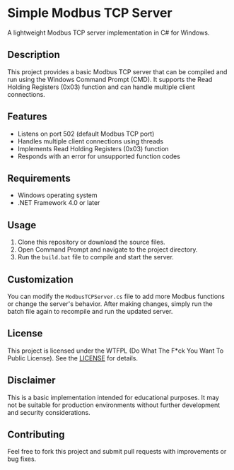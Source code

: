 # Simple Modbus TCP Server

A lightweight Modbus TCP server implementation in C# for Windows.

## Description

This project provides a basic Modbus TCP server that can be compiled and run using the Windows Command Prompt (CMD). It supports the Read Holding Registers (0x03) function and can handle multiple client connections.

## Features

- Listens on port 502 (default Modbus TCP port)
- Handles multiple client connections using threads
- Implements Read Holding Registers (0x03) function
- Responds with an error for unsupported function codes

## Requirements

- Windows operating system
- .NET Framework 4.0 or later

## Usage

1. Clone this repository or download the source files.
2. Open Command Prompt and navigate to the project directory.
3. Run the `build.bat` file to compile and start the server.


## Customization

You can modify the `ModbusTCPServer.cs` file to add more Modbus functions or change the server's behavior. After making changes, simply run the batch file again to recompile and run the updated server.

## License

This project is licensed under the WTFPL (Do What The F*ck You Want To Public License). See the [LICENSE](https://en.wikipedia.org/wiki/WTFPL) for details.

## Disclaimer

This is a basic implementation intended for educational purposes. It may not be suitable for production environments without further development and security considerations.

## Contributing

Feel free to fork this project and submit pull requests with improvements or bug fixes.